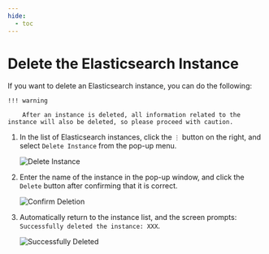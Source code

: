```yaml
---
hide:
  - toc
---
```


# Delete the Elasticsearch Instance

If you want to delete an Elasticsearch instance, you can do the following:

    !!! warning

        After an instance is deleted, all information related to the instance will also be deleted, so please proceed with caution.

1. In the list of Elasticsearch instances, click the `⋮` button on the right, and select `Delete Instance` from the pop-up menu.

    ![Delete Instance](https://docs.daocloud.io/daocloud-docs-images/docs/en/docs/middleware/elasticsearch/images/delete01.png)

2. Enter the name of the instance in the pop-up window, and click the `Delete` button after confirming that it is correct.

    ![Confirm Deletion](https://docs.daocloud.io/daocloud-docs-images/docs/en/docs/middleware/elasticsearch/images/delete02.png)

3. Automatically return to the instance list, and the screen prompts: `Successfully deleted the instance: XXX`.

    ![Successfully Deleted](https://docs.daocloud.io/daocloud-docs-images/docs/en/docs/middleware/elasticsearch/images/delete01.png)
